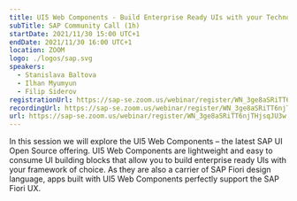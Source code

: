 ```yaml
---
title: UI5 Web Components - Build Enterprise Ready UIs with your Technology of Choice
subTitle: SAP Community Call (1h)
startDate: 2021/11/30 15:00 UTC+1
endDate: 2021/11/30 16:00 UTC+1
location: ZOOM
logo: ./logos/sap.svg
speakers:
  - Stanislava Baltova
  - Ilhan Myumyun
  - Filip Siderov
registrationUrl: https://sap-se.zoom.us/webinar/register/WN_3ge8aSRiTT6njTHjsqJU3w
recordingUrl: https://sap-se.zoom.us/webinar/register/WN_3ge8aSRiTT6njTHjsqJU3w
url: https://sap-se.zoom.us/webinar/register/WN_3ge8aSRiTT6njTHjsqJU3w
---
```


In this session we will explore the UI5 Web Components – the latest SAP UI Open Source offering. UI5 Web Components are lightweight and easy to consume UI building blocks that allow you to build enterprise ready UIs with your framework of choice. As they are also a carrier of SAP Fiori design language, apps built with UI5 Web Components perfectly support the SAP Fiori UX.
